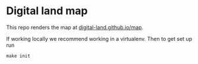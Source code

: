 # Digital land map

This repo renders the map at [digital-land.github.io/map](https://digital-land.github.io/map/).

If working locally we recommend working in a virtualenv. Then to get set up run

    make init

